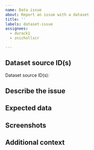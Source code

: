 ```yaml
---
name: Data issue
about: Report an issue with a dataset
title: ''
labels: dataset-issue
assignees:
  - durack1
  - znichollscr

---
```


## Dataset source ID(s)
<!--- 
    Tell us the source ID(s) of the dataset with the issue. 
    If you don't know it already,
    the source ID can be found in every file's metadata.
-->

Dataset source ID(s):

## Describe the issue
<!--- A clear and concise description of what the issue is. -->

## Expected data
<!--- 
    If you have an idea in your head already
    (this may not always be possible),
    please provide a clear and concise description of what you expected to see. 
-->

## Screenshots
<!--- If applicable, add screenshots to help explain the issue. -->

## Additional context
<!--- Add any other context about the issue here. -->


